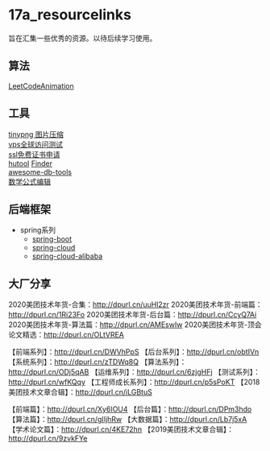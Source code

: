 # 17a_resourcelinks
旨在汇集一些优秀的资源。以待后续学习使用。

## 算法
[LeetCodeAnimation](https://github.com/MisterBooo/LeetCodeAnimation)

## 工具
[tinypng 图片压缩](https://tinypng.com/)  
[vps全球访问测试](https://ping.pe/)  
[ssl免费证书申请](https://github.com/acmesh-official/acme.sh)  
[hutool](https://hutool.cn/docs/#/)
[Finder](http://www.finderweb.net/)  
[awesome-db-tools](https://github.com/mgramin/awesome-db-tools)  
[数学公式编辑](https://www.mathcha.io/editor#)

## 后端框架
- spring系列
  - [spring-boot](https://github.com/spring-projects/spring-boot)
  - [spring-cloud](https://spring.io/projects/spring-cloud)
  - [spring-cloud-alibaba](https://github.com/alibaba/spring-cloud-alibaba/blob/master/README-zh.md)
## 大厂分享

2020美团技术年货-合集：http://dpurl.cn/uuHl2zr
2020美团技术年货-前端篇：http://dpurl.cn/1Ri23Fo
2020美团技术年货-后台篇：http://dpurl.cn/CcyQ7Ai
2020美团技术年货-算法篇：http://dpurl.cn/AMEswIw
2020美团技术年货-顶会论文精选：http://dpurl.cn/OLtVREA

【前端系列】：http://dpurl.cn/DWVhPpS
【后台系列】：http://dpurl.cn/obtIVn
【系统系列】：http://dpurl.cn/zTDWq8Q
【算法系列】：http://dpurl.cn/ODj5qAB
【运维系列】：http://dpurl.cn/6zjgHFj
【测试系列】：http://dpurl.cn/wfKQqy
【工程师成长系列】：http://dpurl.cn/p5sPoKT
【2018美团技术文章合辑】：http://dpurl.cn/iLGBtuS

【前端篇】：http://dpurl.cn/Xy6IOU4
【后台篇】：http://dpurl.cn/DPm3hdo
【算法篇】：http://dpurl.cn/gIIjhRw
【大数据篇】：http://dpurl.cn/Lb7j5xA
【学术论文篇】：http://dpurl.cn/4KE72hn
【2019美团技术文章合辑】：http://dpurl.cn/9zvkFYe
